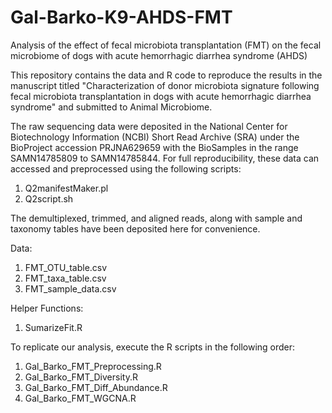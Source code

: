 # Gal-Barko-K9-AHDS-FMT
Analysis of the effect of fecal microbiota transplantation (FMT) on the fecal microbiome of dogs with acute hemorrhagic diarrhea syndrome (AHDS)

This repository contains the data and R code to reproduce the results in the manuscript titled "Characterization of donor microbiota signature following fecal microbiota transplantation in dogs with acute hemorrhagic diarrhea syndrome" and submitted to Animal Microbiome.

The raw sequencing data were deposited in the National Center for Biotechnology Information (NCBI) Short Read Archive (SRA) under the BioProject accession PRJNA629659 with the BioSamples in the range SAMN14785809 to SAMN14785844. For full reproducibility, these data can accessed and preprocessed using the following scripts:

1. Q2manifestMaker.pl
2. Q2script.sh

The demultiplexed, trimmed, and aligned reads, along with sample and taxonomy tables have been deposited here for convenience.

Data:

1. FMT_OTU_table.csv
2. FMT_taxa_table.csv
3. FMT_sample_data.csv

Helper Functions:

1. SumarizeFit.R

To replicate our analysis, execute the R scripts in the following order:

1. Gal_Barko_FMT_Preprocessing.R
2. Gal_Barko_FMT_Diversity.R
3. Gal_Barko_FMT_Diff_Abundance.R
4. Gal_Barko_FMT_WGCNA.R

